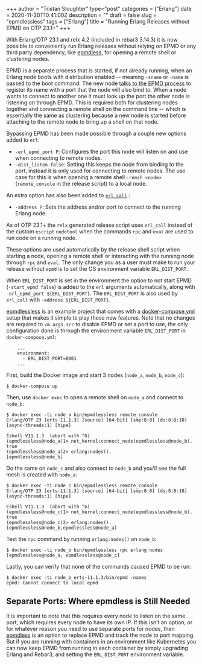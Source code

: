 +++
author = "Tristan Sloughter"
type="post"
categories = ["Erlang"]
date = 2020-11-30T10:41:00Z
description = ""
draft = false
slug = "epmdlessless"
tags = ["Erlang"]
title = "Running Erlang Releases without EPMD on OTP 23.1+"
+++

With Erlang/OTP 23.1 and relx 4.2 (included in rebar3 3.14.3) it is now possible
to conveniently run Erlang releases without relying on EPMD or any third party
dependency, like [epmdless](https://github.com/tsloughter/epmdless), for opening a
remote shell or clustering nodes.

EPMD is a separate process that is started, if
not already running, when an Erlang node boots with distribution enabled --
meaning `-sname` or `-name` is passed to the boot command. The new node [talks to
the EPMD process](http://erlang.org/doc/apps/erts/erl_dist_protocol.html#epmd-protocol) to register its name with a port that the node will also bind
to. When a node wants to connect to another one it must look up the port the other
node is listening on through EPMD. This is required both for
clustering nodes together and connecting a remote shell on the command line --
which is essentially the same as clustering because a new node is started before
attaching to the remote node to bring up a shell on that node.

Bypassing EPMD has been made possible through a couple new options added to `erl`:

* `-erl_epmd_port P`: Configures the port this node will listen on and use when
  connecting to remote nodes.
* `-dist_listen false`: Setting this keeps the node from binding to the port,
  instead it is only used for connecting to remote nodes. The use case for this
  is when opening a remote shell `-remsh <node>` (`remote_console` in the
  release script) to a local node.

An extra option has also been added to [`erl_call`](http://erlang.org/doc/man/erl_call.html) :

* `-address P`: Sets the address and/or port to connect to the running Erlang
  node.
  
As of OTP 23.1+ the `relx` generated release script uses `erl_call` instead of
the custom `escript` `nodetool` when the commands `rpc` and `eval` are used to
run code on a running node.

These options are used automatically by the release shell script when starting a
node, opening a remote shell or interacting with the running node through `rpc`
and `eval`. The only change you as a user must make to run your release without
`epmd` is to set the OS environment variable `ERL_DIST_PORT`.

When `ERL_DIST_PORT` is set in the environment the option to not start EPMD
(`-start_epmd false`) is added to the `erl` arguments automatically, along with
`-erl_epmd_port ${ERL_DIST_PORT}`. The `ERL_DIST_PORT` is also used by
`erl_call` with `-address ${ERL_DIST_PORT}`.

[epmdlessless](https://github.com/tsloughter/epmdlessless) is an example project
that comes with a [docker-compose.yml]() setup that makes it simple to play
these new features. Note that no changes are required to `vm.args.src` to
disable EPMD or set a port to use, the only configuration done is through the
environment variable `ERL_DIST_PORT` in `docker-compose.yml`:

```
    ...
    environment:
      - ERL_DIST_PORT=8001
    ...
```

First, build the Docker image and start 3 nodes (`node_a`, `node_b`, `node_c`):

```
$ docker-compose up
```

Then, use `docker exec` to open a remote shell on `node_a` and connect to `node_b`:

```
$ docker exec -ti node_a bin/epmdlessless remote_console
Erlang/OTP 23 [erts-11.1.3] [source] [64-bit] [smp:8:8] [ds:8:8:10] [async-threads:1] [hipe]

Eshell V11.1.3  (abort with ^G)
(epmdlessless@node_a)1> net_kernel:connect_node(epmdlessless@node_b).
true
(epmdlessless@node_a)2> erlang:nodes().
[epmdlessless@node_b]
```

Do the same on `node_c` and also connect to `node_b` and you'll see the full
mesh is created with `node_a`:

```
$ docker exec -ti node_c bin/epmdlessless remote_console
Erlang/OTP 23 [erts-11.1.3] [source] [64-bit] [smp:8:8] [ds:8:8:10] [async-threads:1] [hipe]

Eshell V11.1.3  (abort with ^G)
(epmdlessless@node_c)1> net_kernel:connect_node(epmdlessless@node_b).
true
(epmdlessless@node_c)2> erlang:nodes().
[epmdlessless@node_b,epmdlessless@node_a]
```

Test the `rpc` command by running `erlang:nodes()` on `node_b`:

```
$ docker exec -ti node_b bin/epmdlessless rpc erlang nodes
[epmdlessless@node_a, epmdlessless@node_c]
```

Lastly, you can verify that none of the commands caused EPMD to be run:

```
$ docker exec -ti node_b erts-11.1.3/bin/epmd -names
epmd: Cannot connect to local epmd
```

## Separate Ports: Where epmdless is Still Needed

It is important to note that this requires every node to listen on the same
port, which requires every node to have its own IP. If this isn't an option, or
for whatever reason you need to use separate ports for nodes, then [epmdless](https://github.com/tsloughter/epmdless)
is an option to replace EPMD and track the node to port mapping. But if you are
running with containers in an environment like Kubernetes you can now keep EPMD
from running in each container by simply upgrading Erlang and Rebar3, and
setting the `ERL_DIST_PORT` environment variable.
